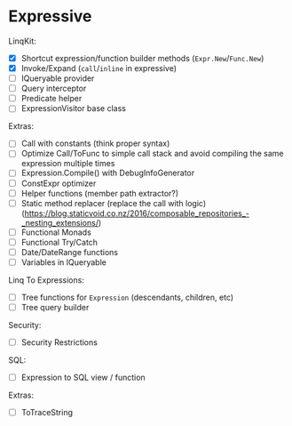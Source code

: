 # Expressive

LinqKit:
- [x] Shortcut expression/function builder methods (`Expr.New`/`Func.New`)
- [x] Invoke/Expand (`call`/`inline` in expressive)
- [ ] IQueryable provider
- [ ] Query interceptor
- [ ] Predicate helper
- [ ] ExpressionVisitor base class

Extras:
- [ ] Call with constants (think proper syntax)
- [ ] Optimize Call/ToFunc to simple call stack and avoid compiling the same expression multiple times
- [ ] Expression.Compile() with DebugInfoGenerator
- [ ] ConstExpr optimizer
- [ ] Helper functions (member path extractor?)
- [ ] Static method replacer (replace the call with logic) (https://blog.staticvoid.co.nz/2016/composable_repositories_-_nesting_extensions/)
- [ ] Functional Monads
- [ ] Functional Try/Catch
- [ ] Date/DateRange functions
- [ ] Variables in IQueryable

Linq To Expressions:
- [ ] Tree functions for `Expression` (descendants, children, etc)
- [ ] Tree query builder

Security:
- [ ] Security Restrictions

SQL:

- [ ] Expression to SQL view / function

Extras:
- [ ] ToTraceString
